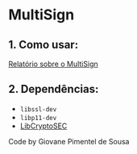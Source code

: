 # MultiSign

## 1. Como usar:
[Relatório sobre o MultiSign](https://giovaneps.notion.site/Relat-rio-sobre-o-MultiSign-5e2f57788b004607ab7011f1547955a9?pvs=4)

## 2. Dependências:
-  `libssl-dev`
-  `libp11-dev`
-  [LibCryptoSEC](https://github.com/LabSEC/libcryptosec)

Code by Giovane Pimentel de Sousa
